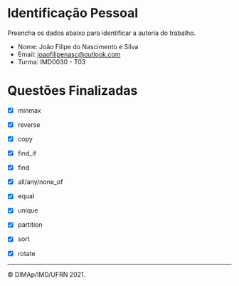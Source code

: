 ﻿# Identificação Pessoal

Preencha os dados abaixo para identificar a autoria do trabalho.

- Nome: João Filipe do Nascimento e Silva
- Email: joaofilipenasc@outlook.com
- Turma: IMD0030 - T03

# Questões Finalizadas

- [x] minmax
- [x] reverse
- [x] copy
- [x] find_if
- [x] find
- [x] all/any/none_of
- [x] equal
- [x] unique
- [x] partition
- [x] sort
- [x] rotate


--------
&copy; DIMAp/IMD/UFRN 2021.

